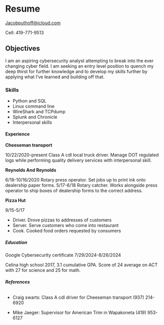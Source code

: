 # **Resume**

Jacobputhoff@icloud.com

Cell: 419-771-9513

## **Objectives**
I am an aspiring cybersecurity analyst attempting to break into the ever changing cyber field. I am seeking an entry level position to quench my deep thirst for further knowledge and to develop my skills further by applying what I’ve learned and building off that.

### **Skills**
- Python and SQL
- Linux command line
- WireShark and TCPdump
- Splunk and Chronicle
- Interpersonal skills

#### **Experience** 

**Cheeseman transport**
  
  10/22/2020-present
    Class A cdl local truck driver. Manage DOT regulated logs while performing quality delivery services with interpersonal skill.

**Reynolds And Reynolds**
  
  6/18-10/16/2020
    Rotary press operator. Set jobs up to print ink onto dealership paper forms.
  5/17-6/18
    Rotary catcher. Works alongside press operator to ship boxes of dealership forms to the correct address.

**Pizza Hut**
  
  9/15-5/17
  - Driver. Drove pizzas to addresses of customers
  - Server. Serve customers who come into restaurant 
  - Cook. Cooked food orders requested by consumers

##### **Education**

Google Cybersecurity certificate
  7/29/2024-8/26/2024

Celina high school
2017, 3.1 cumulative GPA. Score of 24 average on ACT with 27 for science and 25 for math.

###### **References**

- Craig swarts: Class A cdl driver for Cheeseman transport (937) 214-6920

- Mike Jaeger: Supervisor for American Trim in Wapakoneta (419) 953-6127



